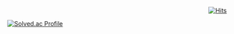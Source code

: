 <div align=right>

[![Hits](https://hits.seeyoufarm.com/api/count/incr/badge.svg?url=https%3A%2F%2Fgithub.com%2Fzzummy&count_bg=%23FFDE9F&title_bg=%23FFB590&icon=&icon_color=%23E7E7E7&title=hits&edge_flat=false)](https://hits.seeyoufarm.com)

</div>

<div>
<!--   ![JavaScript](https://img.shields.io/badge/JavaScript-#F7DF1E.svg?&style=for-the-badge&logo=JavaScript&logoColor=#F7DF1E) -->
</div>

<div>

[![Solved.ac Profile](http://mazassumnida.wtf/api/v2/generate_badge?boj=zum)](https://solved.ac/zum/)

</div>
